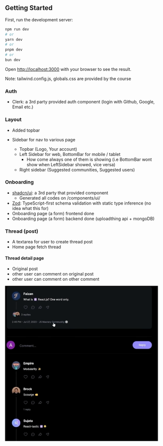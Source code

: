 ## Getting Started

First, run the development server:

```bash
npm run dev
# or
yarn dev
# or
pnpm dev
# or
bun dev
```

Open [http://localhost:3000](http://localhost:3000) with your browser to see the result.

Note: tailwind.config.js, globals.css are provided by the course

### Auth

- Clerk: a 3rd party provided auth component (login with Github, Google, Email etc.) 


### Layout

- Added topbar

- Sidebar for nav to various page 
    - Topbar (Logo, Your account)
    - Left Sidebar for web, BottomBar for mobile / tablet
        - How come always one of them is showing (i.e BottomBar wont show when LeftSidebar showed, vice versa)
    - Right sidebar (Suggested communities, Suggested users)


### Onboarding 

- [shadcn/ui](https://ui.shadcn.com/docs/components/form): a 3rd party that provided component
    - Generated all codes on /components/ui/
- [Zod](https://zod.dev/): TypeScript-first schema validation with static type inference (no idea what this for)
- Onboarding page (a form) frontend done
- Onboarding page (a form) backend done (uploadthing api + mongoDB)

### Thread (post)

- A textarea for user to create thread post
- Home page fetch thread

#### Thread detail page

- Original post
- other user can comment on original post
- other user can comment on other comment

![Alt text](doc_img/Thread_detail_page.png)

